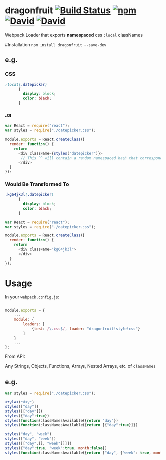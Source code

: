 # dragonfruit [![Build Status](https://travis-ci.org/reubn/dragonfruit.svg?branch=master)](https://travis-ci.org/reubn/dragonfruit) [![npm](https://img.shields.io/npm/v/dragonfruit.svg)](https://www.npmjs.com/package/dragonfruit) [![David](https://img.shields.io/david/reubn/dragonfruit.svg)](https://github.com/reubn/dragonfruit/blob/master/package.json) [![David](https://img.shields.io/david/reubn/dragonfruit.svg)](https://github.com/reubn/dragonfruit/blob/master/package.json)
Webpack Loader that exports __namespaced__ css `:local` classNames

#Installation
`npm install dragonfruit --save-dev`

## e.g.

### CSS

```css
:local(.datepicker)
      {
        display: block;
        color: black;
      }
```
### JS

```javascript
var React = require("react");
var styles = require("./datepicker.css");

module.exports = React.createClass({
  render: function() {
    return 
      <div className={styles("datepicker")}>
       // This ^^ will contain a random namespaced hash that corresponds with the css class ":local(.datepicker)"
      </div>
  }
});
```

### __Would Be Transformed To__

```css
.kg64jk3l(.datepicker)
      {
        display: block;
        color: black;
      }
```

```javascript
var React = require("react");
var styles = require("./datepicker.css");

module.exports = React.createClass({
  render: function() {
    return 
      <div className="kg64jk3l">
      </div>
  }
});
```
# Usage

In your `webpack.config.js`:

```javascript

module.exports = {
    ...
    module: {
        loaders: [
            {test: /\.css$/, loader: "dragonfruit!style!css"}
        ]
    }
    ...
};

```

From API:

Any Strings, Objects, Functions, Arrays, Nested Arrays, etc. of `classNames`

## e.g.

```javascript
var styles = require("./datepicker.css");

styles("day")                                                                       -> "hr486_eio"
styles(["day"])                                                                     -> "hr486_eio"
styles([["day"]])                                                                   -> "hr486_eio"
styles({"day":true})                                                                -> "hr486_eio"
styles(function(classNamesAvailable){return "day"})                                 -> "hr486_eio"
styles(function(classNamesAvailable){return [{"day":true}]})                        -> "hr486_eio"

styles("day", "week")                                                               -> "hr486_eio iooi676_5hj"
styles(["day", "week"])                                                             -> "hr486_eio iooi676_5hj"
styles([["day",[[, "week"]]]])                                                      -> "hr486_eio iooi676_5hj"
styles({"day":true, "week":true, month:false})                                      -> "hr486_eio iooi676_5hj"
styles(function(classNamesAvailable){return ["day", {"week": true, month:false}]})  -> "hr486_eio iooi676_5hj"

```


